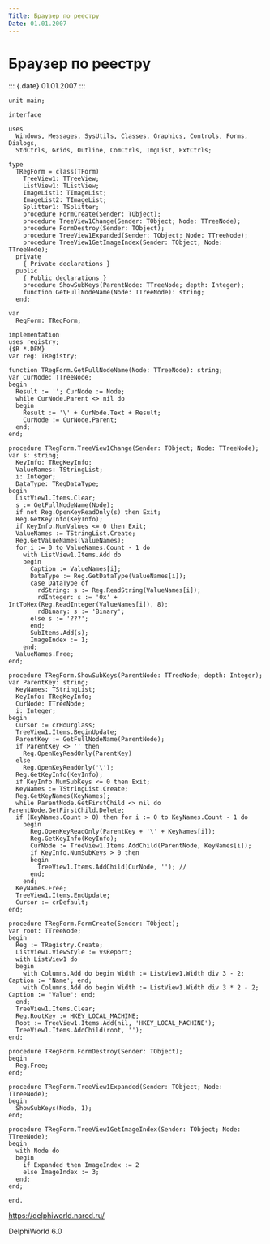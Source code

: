 ```yaml
---
Title: Браузер по реестру
Date: 01.01.2007
---
```


Браузер по реестру
==================

::: {.date}
01.01.2007
:::

    unit main;
     
    interface
     
    uses
      Windows, Messages, SysUtils, Classes, Graphics, Controls, Forms, Dialogs,
      StdCtrls, Grids, Outline, ComCtrls, ImgList, ExtCtrls;
     
    type
      TRegForm = class(TForm)
        TreeView1: TTreeView;
        ListView1: TListView;
        ImageList1: TImageList;
        ImageList2: TImageList;
        Splitter1: TSplitter;
        procedure FormCreate(Sender: TObject);
        procedure TreeView1Change(Sender: TObject; Node: TTreeNode);
        procedure FormDestroy(Sender: TObject);
        procedure TreeView1Expanded(Sender: TObject; Node: TTreeNode);
        procedure TreeView1GetImageIndex(Sender: TObject; Node: TTreeNode);
      private
        { Private declarations }
      public
        { Public declarations }
        procedure ShowSubKeys(ParentNode: TTreeNode; depth: Integer);
        function GetFullNodeName(Node: TTreeNode): string;
      end;
     
    var
      RegForm: TRegForm;
     
    implementation
    uses registry;
    {$R *.DFM}
    var reg: TRegistry;
     
    function TRegForm.GetFullNodeName(Node: TTreeNode): string;
    var CurNode: TTreeNode;
    begin
      Result := ''; CurNode := Node;
      while CurNode.Parent <> nil do
      begin
        Result := '\' + CurNode.Text + Result;
        CurNode := CurNode.Parent;
      end;
    end;
     
    procedure TRegForm.TreeView1Change(Sender: TObject; Node: TTreeNode);
    var s: string;
      KeyInfo: TRegKeyInfo;
      ValueNames: TStringList;
      i: Integer;
      DataType: TRegDataType;
    begin
      ListView1.Items.Clear;
      s := GetFullNodeName(Node);
      if not Reg.OpenKeyReadOnly(s) then Exit;
      Reg.GetKeyInfo(KeyInfo);
      if KeyInfo.NumValues <= 0 then Exit;
      ValueNames := TStringList.Create;
      Reg.GetValueNames(ValueNames);
      for i := 0 to ValueNames.Count - 1 do
        with ListView1.Items.Add do
        begin
          Caption := ValueNames[i];
          DataType := Reg.GetDataType(ValueNames[i]);
          case DataType of
            rdString: s := Reg.ReadString(ValueNames[i]);
            rdInteger: s := '0x' + IntToHex(Reg.ReadInteger(ValueNames[i]), 8);
            rdBinary: s := 'Binary';
          else s := '???';
          end;
          SubItems.Add(s);
          ImageIndex := 1;
        end;
      ValueNames.Free;
    end;
     
    procedure TRegForm.ShowSubKeys(ParentNode: TTreeNode; depth: Integer);
    var ParentKey: string;
      KeyNames: TStringList;
      KeyInfo: TRegKeyInfo;
      CurNode: TTreeNode;
      i: Integer;
    begin
      Cursor := crHourglass;
      TreeView1.Items.BeginUpdate;
      ParentKey := GetFullNodeName(ParentNode);
      if ParentKey <> '' then
        Reg.OpenKeyReadOnly(ParentKey)
      else
        Reg.OpenKeyReadOnly('\');
      Reg.GetKeyInfo(KeyInfo);
      if KeyInfo.NumSubKeys <= 0 then Exit;
      KeyNames := TStringList.Create;
      Reg.GetKeyNames(KeyNames);
      while ParentNode.GetFirstChild <> nil do ParentNode.GetFirstChild.Delete;
      if (KeyNames.Count > 0) then for i := 0 to KeyNames.Count - 1 do
        begin
          Reg.OpenKeyReadOnly(ParentKey + '\' + KeyNames[i]);
          Reg.GetKeyInfo(KeyInfo);
          CurNode := TreeView1.Items.AddChild(ParentNode, KeyNames[i]);
          if KeyInfo.NumSubKeys > 0 then
          begin
            TreeView1.Items.AddChild(CurNode, ''); //
          end;
        end;
      KeyNames.Free;
      TreeView1.Items.EndUpdate;
      Cursor := crDefault;
    end;
     
    procedure TRegForm.FormCreate(Sender: TObject);
    var root: TTreeNode;
    begin
      Reg := TRegistry.Create;
      ListView1.ViewStyle := vsReport;
      with ListView1 do
      begin
        with Columns.Add do begin Width := ListView1.Width div 3 - 2; Caption := 'Name'; end;
        with Columns.Add do begin Width := ListView1.Width div 3 * 2 - 2; Caption := 'Value'; end;
      end;
      TreeView1.Items.Clear;
      Reg.RootKey := HKEY_LOCAL_MACHINE;
      Root := TreeView1.Items.Add(nil, 'HKEY_LOCAL_MACHINE');
      TreeView1.Items.AddChild(root, '');
    end;
     
    procedure TRegForm.FormDestroy(Sender: TObject);
    begin
      Reg.Free;
    end;
     
    procedure TRegForm.TreeView1Expanded(Sender: TObject; Node: TTreeNode);
    begin
      ShowSubKeys(Node, 1);
    end;
     
    procedure TRegForm.TreeView1GetImageIndex(Sender: TObject; Node: TTreeNode);
    begin
      with Node do
      begin
        if Expanded then ImageIndex := 2
        else ImageIndex := 3;
      end;
    end;
     
    end.

<https://delphiworld.narod.ru/>

DelphiWorld 6.0
